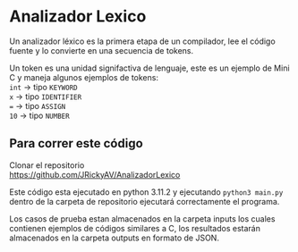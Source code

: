 # Analizador Lexico

Un analizador léxico es la primera etapa de un compilador, lee el código fuente y lo convierte en una secuencia de tokens.

Un token es una unidad signifactiva de lenguaje, este es un ejemplo de Mini C y maneja algunos ejemplos de tokens: <br>
`int` -> tipo `KEYWORD` <br>
`x` -> tipo `IDENTIFIER` <br>
`=` -> tipo `ASSIGN` <br>
`10` -> tipo `NUMBER` <br>

## Para correr este código

Clonar el repositorio <br>
https://github.com/JRickyAV/AnalizadorLexico


Este código esta ejecutado en python 3.11.2 y ejecutando `python3 main.py` dentro de la carpeta de repositorio ejecutará correctamente el programa.

Los casos de prueba estan almacenados en la carpeta inputs los cuales contienen ejemplos de códigos similares a C, los resultados estarán almacenados en la carpeta outputs en formato de JSON.


